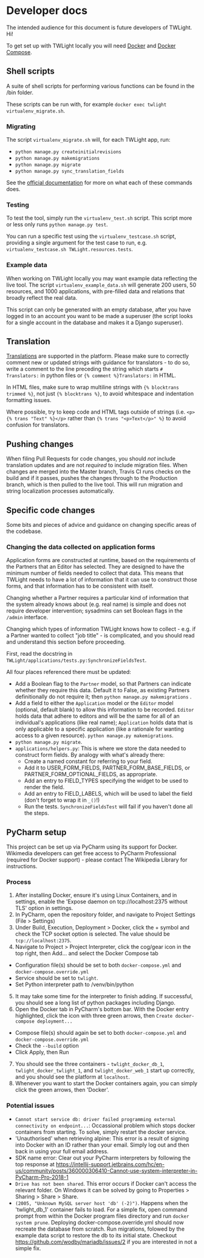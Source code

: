 # Developer docs

The intended audience for this document is future developers of TWLight. Hi!

To get set up with TWLight locally you will need [Docker](https://www.docker.com/) and [Docker Compose](https://docs.docker.com/compose/).

## Shell scripts

A suite of shell scripts for performing various functions can be found in the /bin folder.

These scripts can be run with, for example `docker exec twlight virtualenv_migrate.sh`.

### Migrating

The script `virtualenv_migrate.sh` will, for each TWLight app, run:

- `python manage.py createinitialrevisions`
- `python manage.py makemigrations`
- `python manage.py migrate`
- `python manage.py sync_translation_fields`

See the [official documentation](https://docs.djangoproject.com/en/1.11/topics/migrations/) for more on what each of these commands does.

### Testing

To test the tool, simply run the `virtualenv_test.sh` script. This script more or less only runs `python manage.py test`.

You can run a specific test using the `virtualenv_testcase.sh` script, providing a single argument for the test case to run, e.g. `virtualenv_testcase.sh TWLight.resources.tests`.

### Example data

When working on TWLight locally you may want example data reflecting the live tool. The script `virtualenv_example_data.sh` will generate 200 users, 50 resources, and 1000 applications, with pre-filled data and relations that broadly reflect the real data.

This script can only be generated with an empty database, after you have logged in to an account you want to be made a superuser (the script looks for a single account in the database and makes it a Django superuser).

## Translation

[Translations](https://github.com/wikipedialibrary/TWLight/blob/master/docs/sysadmin.md#translations) are supported in the platform. Please make sure to correctly comment new or updated strings with guidance for translators - to do so, write a comment to the line preceding the string which starts `# Translators:` in python files or `{% comment %}Translators:` in HTML.

In HTML files, make sure to wrap multiline strings with `{% blocktrans trimmed %}`, not just `{% blocktrans %}`, to avoid whitespace and indentation formatting issues.

Where possible, try to keep code and HTML tags outside of strings (i.e. `<p>{% trans "Text" %}</p>` rather than `{% trans "<p>Text</p>" %}` to avoid confusion for translators.

## Pushing changes

When filing Pull Requests for code changes, you should _not_ include translation updates and are not _required_ to include migration files. When changes are merged into the Master branch, Travis CI runs checks on the build and if it passes, pushes the changes through to the Production branch, which is then pulled to the live tool. This will run migration and string localization processes automatically.

## Specific code changes

Some bits and pieces of advice and guidance on changing specific areas of the codebase.

### Changing the data collected on application forms

Application forms are constructed at runtime, based on the requirements of the Partners that an Editor has selected. They are designed to have the minimum number of fields needed to collect that data. This means that TWLight needs to have a lot of information that it can use to construct those forms, and that information has to be consistent with itself.

Changing whether a Partner requires a particular kind of information that the system already knows about (e.g. real name) is simple and does not require developer intervention; sysadmins can set Boolean flags in the `/admin` interface.

Changing which types of information TWLight knows how to collect - e.g. if a Partner wanted to collect "job title" - is complicated, and you should read and understand this section before proceeding.

First, read the docstring in `TWLight/applications/tests.py:SynchronizeFieldsTest`.

All four places referenced there must be updated:
* Add a Boolean flag to the `Partner` model, so that Partners can indicate whether they require this data. Default it to False, as existing Partners definitionally do not require it; then `python manage.py makemigrations` .
* Add a field to either the `Application` model or the `Editor` model (optional, default blank) to allow this information to be recorded. `Editor` holds data that adhere to editors and will be the same for all of an individual's applications (like real name); `Application` holds data that is only applicable to a specific application (like a rationale for wanting access to a given resource). `python manage.py makemigrations`.
* `python manage.py migrate`.
* `applications/helpers.py`: This is where we store the data needed to construct form fields. By analogy with what's already there:
    * Create a named constant for referring to your field.
    * Add it to USER_FORM_FIELDS, PARTNER_FORM_BASE_FIELDS, or PARTNER_FORM_OPTIONAL_FIELDS, as appropriate.
    * Add an entry to FIELD_TYPES specifying the widget to be used to render the field.
    * Add an entry to FIELD_LABELS, which will be used to label the field (don't forget to wrap it in `_()`!)
    * Run the tests. `SynchronizeFieldsTest` will fail if you haven't done all the steps.

## PyCharm setup

This project can be set up via PyCharm using its support for Docker. Wikimedia developers can get free access to PyCharm Professional (required for Docker support) - please contact The Wikipedia Library for instructions.

### Process

1. After installing Docker, ensure it's using Linux Containers, and in settings, enable the 'Expose daemon on tcp://localhost:2375 without TLS' option in settings.
2. In PyCharm, open the repository folder, and navigate to Project Settings (File > Settings)
3. Under Build, Execution, Deployment > Docker, click the + symbol and check the TCP socket option is selected. The value should be `tcp://localhost:2375`.
4. Navigate to Project > Project Interpreter, click the cog/gear icon in the top right, then Add... and select the Docker Compose tab
- Configuration file(s) should be set to both `docker-compose.yml` and `docker-compose.override.yml`
- Service should be set to `twlight`.
- Set Python interpreter path to /venv/bin/python
5. It may take some time for the interpreter to finish adding. If successful, you should see a long list of python packages including Django.
6. Open the Docker tab in PyCharm's bottom bar. With the Docker entry highlighted, click the icon with three green arrows, then `Create docker-compose deployment...`
- Compose file(s) should again be set to both `docker-compose.yml` and `docker-compose.override.yml`
- Check the `--build` option
- Click Apply, then Run
7. You should see the three containers - `twlight_docker_db_1`, `twlight_docker_twlight_1`, and `twlight_docker_web_1` start up correctly, and you should see the platform at `localhost`.
8. Whenever you want to start the Docker containers again, you can simply click the green arrows, then 'Docker'.

### Potential issues
- `Cannot start service db: driver failed programming external connectivity on endpoint...`: Occassional problem which stops docker containers from starting. To solve, simply restart the docker service.
- 'Unauthorised' when retrieving alpine: This error is a result of signing into Docker with an ID rather than your email. Simply log out and then back in using your full email address.
- SDK name error: Clear out your PyCharm interpreters by following the top response at https://intellij-support.jetbrains.com/hc/en-us/community/posts/360000306410-Cannot-use-system-interpreter-in-PyCharm-Pro-2018-1
- `Drive has not been shared`. This error occurs if Docker can't access the relevant folder. On Windows it can be solved by going to Properties > Sharing > Share > Share.
- `(2005, "Unknown MySQL server host 'db' (-2)")`. Happens when the 'twlight_db_1' container fails to load. For a simple fix, open command prompt from within the Docker program files directory and run `docker system prune`. Deploying docker-compose.override.yml should now recreate the database from scratch. Run migrations, folowed by the example data script to restore the db to its initial state. Checkout https://github.com/wodby/mariadb/issues/2 if you are interested in not a simple fix.
